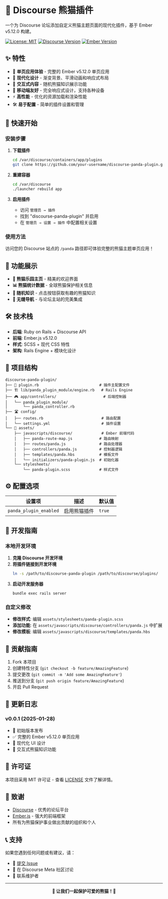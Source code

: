 # 🐼 Discourse 熊猫插件

一个为 Discourse 论坛添加自定义熊猫主题页面的现代化插件，基于 Ember v5.12.0 构建。

[![License: MIT](https://img.shields.io/badge/License-MIT-yellow.svg)](https://opensource.org/licenses/MIT)
[![Discourse Version](https://img.shields.io/badge/Discourse-v2.7.0+-blue.svg)](https://www.discourse.org/)
[![Ember Version](https://img.shields.io/badge/Ember-v5.12.0-orange.svg)](https://emberjs.com/)

## ✨ 特性

- 🎯 **单页应用体验** - 完整的 Ember v5.12.0 单页应用
- 🎨 **现代化设计** - 渐变背景、平滑动画和响应式布局
- 🐼 **交互式内容** - 随机熊猫知识展示功能
- 📱 **移动端友好** - 完全响应式设计，支持各种设备
- ⚡ **高性能** - 优化的资源加载和渲染性能
- 🛠️ **易于配置** - 简单的插件设置和管理

## 🚀 快速开始

### 安装步骤

1. **下载插件**
   ```bash
   cd /var/discourse/containers/app/plugins
   git clone https://github.com/your-username/discourse-panda-plugin.git
   ```

2. **重建容器**
   ```bash
   cd /var/discourse
   ./launcher rebuild app
   ```

3. **启用插件**
   - 访问 `管理员 → 插件`
   - 找到 "discourse-panda-plugin" 并启用
   - 在 `管理员 → 设置 → 插件` 中配置相关设置

### 使用方法

访问您的 Discourse 站点的 `/panda` 路径即可体验完整的熊猫主题单页应用！

## 🎯 功能展示

- **🐼 熊猫乐园主页** - 精美的欢迎界面
- **📊 熊猫统计数据** - 全球熊猫保护相关信息
- **🎋 随机知识** - 点击按钮获取有趣的熊猫知识
- **🔗 无缝导航** - 与论坛主站的完美集成

## 🛠️ 技术栈

- **后端**: Ruby on Rails + Discourse API
- **前端**: Ember.js v5.12.0
- **样式**: SCSS + 现代 CSS 特性
- **架构**: Rails Engine + 模块化设计

## 📁 项目结构

```
discourse-panda-plugin/
├── 📄 plugin.rb                           # 插件主配置文件
├── 🏗️ lib/panda_plugin_module/engine.rb   # Rails Engine
├── 🎮 app/controllers/                     # 后端控制器
│   └── panda_plugin_module/
│       └── panda_controller.rb
├── 🛣️ config/
│   ├── routes.rb                          # 路由配置
│   └── settings.yml                       # 插件设置
└── 🎨 assets/
    ├── javascripts/discourse/             # Ember 前端代码
    │   ├── panda-route-map.js            # 路由映射
    │   ├── routes/panda.js               # 路由处理器
    │   ├── controllers/panda.js          # 控制器逻辑
    │   ├── templates/panda.hbs           # 模板文件
    │   └── initializers/panda-plugin.js  # 初始化器
    └── stylesheets/
        └── panda-plugin.scss             # 样式文件
```

## ⚙️ 配置选项

| 设置项 | 描述 | 默认值 |
|--------|------|--------|
| `panda_plugin_enabled` | 启用熊猫插件 | `true` |

## 🔧 开发指南

### 本地开发环境

1. **克隆 Discourse 开发环境**
2. **将插件链接到开发环境**
   ```bash
   ln -s /path/to/discourse-panda-plugin /path/to/discourse/plugins/
   ```
3. **启动开发服务器**
   ```bash
   bundle exec rails server
   ```

### 自定义修改

- **修改样式**: 编辑 `assets/stylesheets/panda-plugin.scss`
- **添加功能**: 在 `assets/javascripts/discourse/controllers/panda.js` 中扩展
- **修改模板**: 编辑 `assets/javascripts/discourse/templates/panda.hbs`

## 🤝 贡献指南

1. Fork 本项目
2. 创建特性分支 (`git checkout -b feature/AmazingFeature`)
3. 提交更改 (`git commit -m 'Add some AmazingFeature'`)
4. 推送到分支 (`git push origin feature/AmazingFeature`)
5. 开启 Pull Request

## 📝 更新日志

### v0.0.1 (2025-01-28)
- 🎉 初始版本发布
- ✅ 完整的 Ember v5.12.0 单页应用
- 🎨 现代化 UI 设计
- 🐼 交互式熊猫知识功能

## 📄 许可证

本项目采用 MIT 许可证 - 查看 [LICENSE](LICENSE) 文件了解详情。

## 🙏 致谢

- [Discourse](https://www.discourse.org/) - 优秀的论坛平台
- [Ember.js](https://emberjs.com/) - 强大的前端框架
- 所有为熊猫保护事业做出贡献的组织和个人

## 📞 支持

如果您遇到任何问题或有建议，请：

- 🐛 [提交 Issue](https://github.com/your-username/discourse-panda-plugin/issues)
- 💬 在 Discourse Meta 社区讨论
- 📧 联系维护者

---

<div align="center">
  <strong>🐼 让我们一起保护可爱的熊猫！🎋</strong>
</div>
